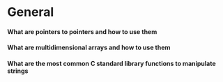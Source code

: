 # General
#### What are pointers to pointers and how to use them
#### What are multidimensional arrays and how to use them
#### What are the most common C standard library functions to manipulate strings